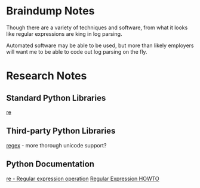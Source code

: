 # Braindump Notes
Though there are a variety of techniques and software, from what it looks like regular expressions are king in log parsing.

Automated software may be able to be used, but more than likely employers will want me to be able to code out log parsing on the fly.

# Research Notes
## Standard Python Libraries
[re](https://www.geeksforgeeks.org/python-regex/)

## Third-party Python Libraries
[regex](https://pypi.org/project/regex/) - more thorough unicode support?



## Python Documentation
[re - Regular expression operation](https://docs.python.org/3/library/re.html)
[Regular Expression HOWTO](https://docs.python.org/3/howto/regex.html#regex-howto)




